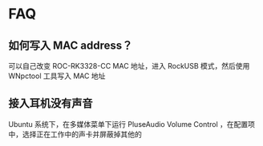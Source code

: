 # FAQ

## 如何写入 MAC address？

可以自己改变 ROC-RK3328-CC MAC 地址，进入 RockUSB 模式，然后使用 WNpctool 工具写入 MAC 地址

## 接入耳机没有声音

Ubuntu 系统下，在多媒体菜单下运行 PluseAudio Volume Control ，在配置项中，选择正在工作中的声卡并屏蔽掉其他的

